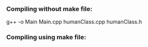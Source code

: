 ### Compiling without make file:

g++ -o Main Main.cpp humanClass.cpp humanClass.h

### Compiling using make file:

